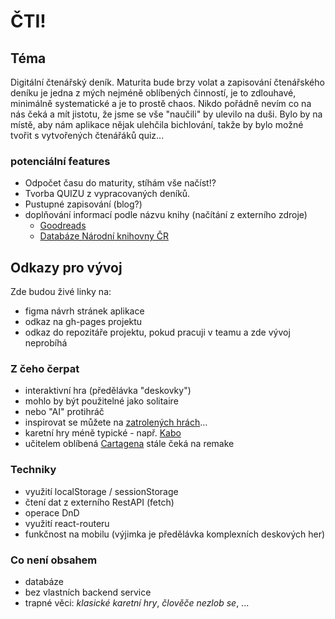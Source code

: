 # ČTI!

## Téma

Digitální čtenářský deník. Maturita bude brzy volat a zapisování čtenářského deníku je jedna z mých nejméně oblíbených činností, je to zdlouhavé, minimálně systematické a je to prostě chaos. Nikdo pořádně nevím co na nás čeká a mít jistotu, že jsme se vše "naučili" by ulevilo na duši. Bylo by na místě, aby nám aplikace nějak ulehčila bichlování, takže by bylo možné tvořit s vytvořených čtenářáků quiz...

### potenciální features
- Odpočet času do maturity, stíhám vše načíst!?
- Tvorba QUIZU z vypracovaných deníků.
- Pustupné zapisování (blog?)
- doplňování informací podle názvu knihy (načítání z externího zdroje)
    - [Goodreads](https://www.goodreads.com/api)
    - [Databáze Národní knihovny ČR](https://aleph.nkp.cz/F/?func=file&file_name=find-b&local_base=skc)

## Odkazy pro vývoj

Zde budou živé linky na:
- figma návrh stránek aplikace
- odkaz na gh-pages projektu
- odkaz do repozitáře projektu, pokud pracuji v teamu a zde vývoj neprobíhá

### Z čeho čerpat

- interaktivní hra (předělávka "deskovky")
- mohlo by být použitelné jako solitaire
- nebo "AI" protihráč
- inspirovat se můžete na [zatrolených hrách](https://www.zatrolene-hry.cz/katalog-her/?fType=cat&keyword=&theme=-1&category=-1&minlength=-1&maxlength=-1&localization=6%2C+7%2C+8&min_players=1&max_players=1&age=-1)...
- karetní hry méně typické - např. [Kabo](https://www.zatrolene-hry.cz/spolecenska-hra/kabo-8341/)
- učitelem oblíbená [Cartagena](https://www.zatrolene-hry.cz/spolecenska-hra/cartagena-422/) stále čeká na remake

### Techniky

- využití localStorage / sessionStorage
- čtení dat z externího RestAPI (fetch)
- operace DnD
- využití react-routeru
- funkčnost na mobilu (výjimka je předělávka komplexních deskových her)

### Co není obsahem 

- databáze
- bez vlastních backend service
- trapné věci: *klasické karetní hry*, *člověče nezlob se*, ...
